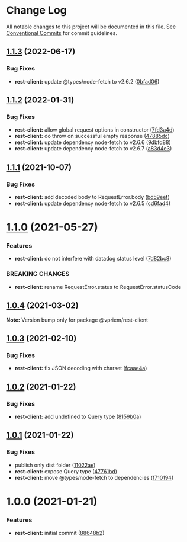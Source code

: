 # Change Log

All notable changes to this project will be documented in this file.
See [Conventional Commits](https://conventionalcommits.org) for commit guidelines.

## [1.1.3](https://github.com/vpriem/ts-monorepo/compare/@vpriem/rest-client@1.1.2...@vpriem/rest-client@1.1.3) (2022-06-17)


### Bug Fixes

* **rest-client:** update @types/node-fetch to v2.6.2 ([0bfad06](https://github.com/vpriem/ts-monorepo/commit/0bfad06752b3414901c1f5219679c9559a8aff8a))





## [1.1.2](https://github.com/vpriem/ts-monorepo/compare/@vpriem/rest-client@1.1.1...@vpriem/rest-client@1.1.2) (2022-01-31)


### Bug Fixes

* **rest-client:** allow global request options in constructor ([7fd3a4d](https://github.com/vpriem/ts-monorepo/commit/7fd3a4d4ab3e8248d1c853d0211ab84afc98e673))
* **rest-client:** do throw on successful empty response ([47885dc](https://github.com/vpriem/ts-monorepo/commit/47885dcd0ea03e60531969abab44b07180227d7d))
* **rest-client:** update dependency node-fetch to v2.6.6 ([9dbfd88](https://github.com/vpriem/ts-monorepo/commit/9dbfd8845e7d4f2b279a47a0b2ccf99a00508194))
* **rest-client:** update dependency node-fetch to v2.6.7 ([a83d4e3](https://github.com/vpriem/ts-monorepo/commit/a83d4e3b6e792f1337841e439db2a0e97ef785b2))





## [1.1.1](https://github.com/vpriem/ts-monorepo/compare/@vpriem/rest-client@1.1.0...@vpriem/rest-client@1.1.1) (2021-10-07)


### Bug Fixes

* **rest-client:** add decoded body to RequestError.body ([bd59eef](https://github.com/vpriem/ts-monorepo/commit/bd59eefa4b63b152bb1afb434d2681f8c972314f))
* **rest-client:** update dependency node-fetch to v2.6.5 ([cd6fad4](https://github.com/vpriem/ts-monorepo/commit/cd6fad424cbdceea5fc187dda19f40b462e7e0de))





# [1.1.0](https://github.com/vpriem/ts-monorepo/compare/@vpriem/rest-client@1.0.4...@vpriem/rest-client@1.1.0) (2021-05-27)


### Features

* **rest-client:** do not interfere with datadog status level ([7d82bc8](https://github.com/vpriem/ts-monorepo/commit/7d82bc8f2861cdbc4767f18b3071fd0438d2ade8))


### BREAKING CHANGES

* **rest-client:** rename RequestError.status to RequestError.statusCode





## [1.0.4](https://github.com/vpriem/ts-monorepo/compare/@vpriem/rest-client@1.0.3...@vpriem/rest-client@1.0.4) (2021-03-02)

**Note:** Version bump only for package @vpriem/rest-client





## [1.0.3](https://github.com/vpriem/ts-monorepo/compare/@vpriem/rest-client@1.0.2...@vpriem/rest-client@1.0.3) (2021-02-10)


### Bug Fixes

* **rest-client:** fix JSON decoding with charset ([fcaae4a](https://github.com/vpriem/ts-monorepo/commit/fcaae4a8097598d6068adf0a16c6358087d8fbfb))





## [1.0.2](https://github.com/vpriem/ts-monorepo/compare/@vpriem/rest-client@1.0.1...@vpriem/rest-client@1.0.2) (2021-01-22)


### Bug Fixes

* **rest-client:** add undefined to Query type ([8159b0a](https://github.com/vpriem/ts-monorepo/commit/8159b0a91c586405b192c1be8d3b230c66c0f3f6))





## [1.0.1](https://github.com/vpriem/ts-monorepo/compare/@vpriem/rest-client@1.0.0...@vpriem/rest-client@1.0.1) (2021-01-22)


### Bug Fixes

* publish only dist folder ([11022ae](https://github.com/vpriem/ts-monorepo/commit/11022aeeff4b0f147a59b564a7f6fdd3ee63aca2))
* **rest-client:** expose Query type ([47761bd](https://github.com/vpriem/ts-monorepo/commit/47761bd22ed4411f90e91852c1a130b7c225b2b2))
* **rest-client:** move @types/node-fetch to dependencies ([f710194](https://github.com/vpriem/ts-monorepo/commit/f71019411ab28326a626fa1604ec88676ff6619a))





# 1.0.0 (2021-01-21)


### Features

* **rest-client:** initial commit ([88648b2](https://github.com/vpriem/ts-monorepo/commit/88648b27febab1d060704ded2c86cc2b7dc4c673))
